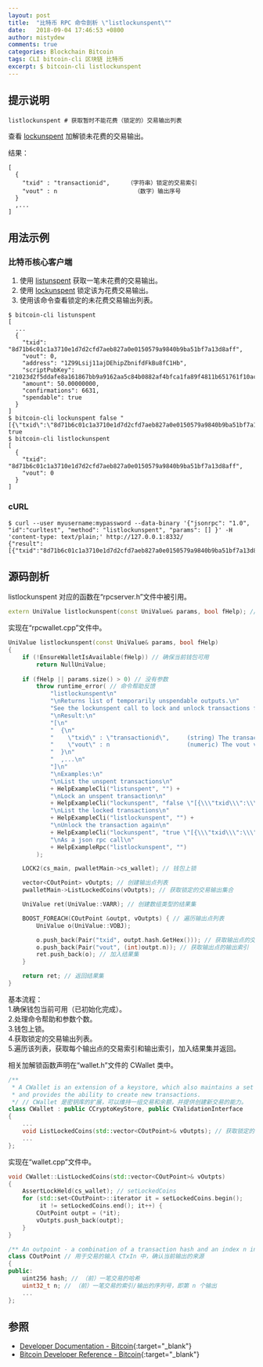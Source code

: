 ```yaml
---
layout: post
title:  "比特币 RPC 命令剖析 \"listlockunspent\""
date:   2018-09-04 17:46:53 +0800
author: mistydew
comments: true
categories: Blockchain Bitcoin
tags: CLI bitcoin-cli 区块链 比特币
excerpt: $ bitcoin-cli listlockunspent
---
```

## 提示说明

```shell
listlockunspent # 获取暂时不能花费（锁定的）交易输出列表
```

查看 [lockunspent](/blog/2018/09/bitcoin-rpc-command-lockunspent.html) 加解锁未花费的交易输出。

结果：<br>
```shell
[
  {
    "txid" : "transactionid",     （字符串）锁定的交易索引
    "vout" : n                      （数字）输出序号
  }
  ,...
]
```

## 用法示例

### 比特币核心客户端

1. 使用 [listunspent](/blog/2018/06/bitcoin-rpc-command-listunspent.html) 获取一笔未花费的交易输出。<br>
2. 使用 [lockunspent](/blog/2018/06/bitcoin-rpc-command-lockunspent.html) 锁定该为花费交易输出。<br>
3. 使用该命令查看锁定的未花费交易输出列表。

```shell
$ bitcoin-cli listunspent
[
  ...
  {
    "txid": "8d71b6c01c1a3710e1d7d2cfd7aeb827a0e0150579a9840b9ba51bf7a13d8aff",
    "vout": 0,
    "address": "1Z99Lsij11ajDEhipZbnifdFkBu8fC1Hb",
    "scriptPubKey": "21023d2f5ddafe8a161867bb9a9162aa5c84b0882af4bfca1fa89f4811b651761f10ac",
    "amount": 50.00000000,
    "confirmations": 6631,
    "spendable": true
  }
]
$ bitcoin-cli lockunspent false "[{\"txid\":\"8d71b6c01c1a3710e1d7d2cfd7aeb827a0e0150579a9840b9ba51bf7a13d8aff\",\"vout\":0}]"
true
$ bitcoin-cli listlockunspent
[
  {
    "txid": "8d71b6c01c1a3710e1d7d2cfd7aeb827a0e0150579a9840b9ba51bf7a13d8aff",
    "vout": 0
  }
]
```

### cURL

```shell
$ curl --user myusername:mypassword --data-binary '{"jsonrpc": "1.0", "id":"curltest", "method": "listlockunspent", "params": [] }' -H 'content-type: text/plain;' http://127.0.0.1:8332/
{"result":[{"txid":"8d71b6c01c1a3710e1d7d2cfd7aeb827a0e0150579a9840b9ba51bf7a13d8aff","vout":0}],"error":null,"id":"curltest"}
```

## 源码剖析
listlockunspent 对应的函数在“rpcserver.h”文件中被引用。

```cpp
extern UniValue listlockunspent(const UniValue& params, bool fHelp); // 列出锁定的未花费交易输出
```

实现在“rpcwallet.cpp”文件中。

```cpp
UniValue listlockunspent(const UniValue& params, bool fHelp)
{
    if (!EnsureWalletIsAvailable(fHelp)) // 确保当前钱包可用
        return NullUniValue;
    
    if (fHelp || params.size() > 0) // 没有参数
        throw runtime_error( // 命令帮助反馈
            "listlockunspent\n"
            "\nReturns list of temporarily unspendable outputs.\n"
            "See the lockunspent call to lock and unlock transactions for spending.\n"
            "\nResult:\n"
            "[\n"
            "  {\n"
            "    \"txid\" : \"transactionid\",     (string) The transaction id locked\n"
            "    \"vout\" : n                      (numeric) The vout value\n"
            "  }\n"
            "  ,...\n"
            "]\n"
            "\nExamples:\n"
            "\nList the unspent transactions\n"
            + HelpExampleCli("listunspent", "") +
            "\nLock an unspent transaction\n"
            + HelpExampleCli("lockunspent", "false \"[{\\\"txid\\\":\\\"a08e6907dbbd3d809776dbfc5d82e371b764ed838b5655e72f463568df1aadf0\\\",\\\"vout\\\":1}]\"") +
            "\nList the locked transactions\n"
            + HelpExampleCli("listlockunspent", "") +
            "\nUnlock the transaction again\n"
            + HelpExampleCli("lockunspent", "true \"[{\\\"txid\\\":\\\"a08e6907dbbd3d809776dbfc5d82e371b764ed838b5655e72f463568df1aadf0\\\",\\\"vout\\\":1}]\"") +
            "\nAs a json rpc call\n"
            + HelpExampleRpc("listlockunspent", "")
        );

    LOCK2(cs_main, pwalletMain->cs_wallet); // 钱包上锁

    vector<COutPoint> vOutpts; // 创建输出点列表
    pwalletMain->ListLockedCoins(vOutpts); // 获取锁定的交易输出集合

    UniValue ret(UniValue::VARR); // 创建数组类型的结果集

    BOOST_FOREACH(COutPoint &outpt, vOutpts) { // 遍历输出点列表
        UniValue o(UniValue::VOBJ);

        o.push_back(Pair("txid", outpt.hash.GetHex())); // 获取输出点的交易索引
        o.push_back(Pair("vout", (int)outpt.n)); // 获取输出点的输出索引
        ret.push_back(o); // 加入结果集
    }

    return ret; // 返回结果集
}
```

基本流程：<br>
1.确保钱包当前可用（已初始化完成）。<br>
2.处理命令帮助和参数个数。<br>
3.钱包上锁。<br>
4.获取锁定的交易输出列表。<br>
5.遍历该列表，获取每个输出点的交易索引和输出索引，加入结果集并返回。

相关加解锁函数声明在“wallet.h”文件的 CWallet 类中。

```cpp
/** 
 * A CWallet is an extension of a keystore, which also maintains a set of transactions and balances,
 * and provides the ability to create new transactions.
 */ // CWallet 是密钥库的扩展，可以维持一组交易和余额，并提供创建新交易的能力。
class CWallet : public CCryptoKeyStore, public CValidationInterface
{
    ...
    void ListLockedCoins(std::vector<COutPoint>& vOutpts); // 获取锁定的交易输出集合
    ...
};
```

实现在“wallet.cpp”文件中。

```cpp
void CWallet::ListLockedCoins(std::vector<COutPoint>& vOutpts)
{
    AssertLockHeld(cs_wallet); // setLockedCoins
    for (std::set<COutPoint>::iterator it = setLockedCoins.begin();
         it != setLockedCoins.end(); it++) {
        COutPoint outpt = (*it);
        vOutpts.push_back(outpt);
    }
}
```

```cpp
/** An outpoint - a combination of a transaction hash and an index n into its vout */
class COutPoint // 用于交易的输入 CTxIn 中，确认当前输出的来源
{
public:
    uint256 hash; // （前）一笔交易的哈希
    uint32_t n; // （前）一笔交易的索引/输出的序列号，即第 n 个输出
    ...
};
```

## 参照

* [Developer Documentation - Bitcoin](https://bitcoin.org/en/developer-documentation){:target="_blank"}
* [Bitcoin Developer Reference - Bitcoin](https://bitcoin.org/en/developer-reference#listlockunspent){:target="_blank"}

